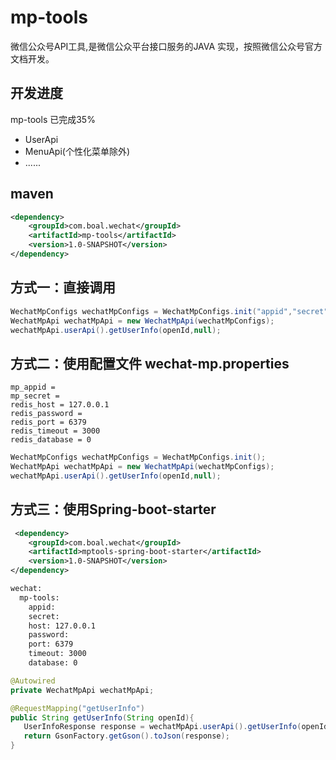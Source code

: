 # mp-tools
微信公众号API工具,是微信公众平台接口服务的JAVA 实现，按照微信公众号官方文档开发。


## 开发进度
mp-tools  已完成35%

* UserApi 
* MenuApi(个性化菜单除外) 
* ......

## maven

```xml
<dependency>
    <groupId>com.boal.wechat</groupId>
    <artifactId>mp-tools</artifactId>
    <version>1.0-SNAPSHOT</version>
</dependency>
```
## 方式一：直接调用
```java
WechatMpConfigs wechatMpConfigs = WechatMpConfigs.init("appid","secret","127.0.0.1",6379,3000,null,0);
WechatMpApi wechatMpApi = new WechatMpApi(wechatMpConfigs);
wechatMpApi.userApi().getUserInfo(openId,null);
```
## 方式二：使用配置文件 wechat-mp.properties
```
mp_appid =
mp_secret = 
redis_host = 127.0.0.1
redis_password =
redis_port = 6379
redis_timeout = 3000
redis_database = 0
```
```java
WechatMpConfigs wechatMpConfigs = WechatMpConfigs.init();
WechatMpApi wechatMpApi = new WechatMpApi(wechatMpConfigs);
wechatMpApi.userApi().getUserInfo(openId,null);
```
## 方式三：使用Spring-boot-starter
```xml
 <dependency>
    <groupId>com.boal.wechat</groupId>
    <artifactId>mptools-spring-boot-starter</artifactId>
    <version>1.0-SNAPSHOT</version>
</dependency>
```
```xml
wechat:
  mp-tools:
    appid:
    secret:
    host: 127.0.0.1
    password:
    port: 6379
    timeout: 3000
    database: 0
```
```java
@Autowired
private WechatMpApi wechatMpApi;

@RequestMapping("getUserInfo")
public String getUserInfo(String openId){
   UserInfoResponse response = wechatMpApi.userApi().getUserInfo(openId,null);
   return GsonFactory.getGson().toJson(response);
}
```
